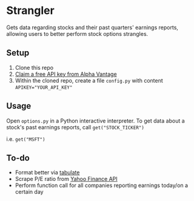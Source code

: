 # Strangler

Gets data regarding stocks and their past quarters' earnings reports, allowing users to better perform stock options strangles.

## Setup

1. Clone this repo
2. [Claim a free API key from Alpha Vantage](https://www.alphavantage.co/support/#api-key)
3. Within the cloned repo, create a file `config.py` with content `APIKEY="YOUR_API_KEY"`
   
## Usage

Open `options.py` in a Python interactive interpreter. To get data about a stock's past earnings reports, call `get("STOCK_TICKER")`

i.e. `get("MSFT")`

## To-do

- Format better via [tabulate](https://pypi.org/project/tabulate/)
- Scrape P/E ratio from [Yahoo Finance API](https://rapidapi.com/apidojo/api/yahoo-finance1/pricing)
- Perform function call for all companies reporting earnings today/on a certain day
